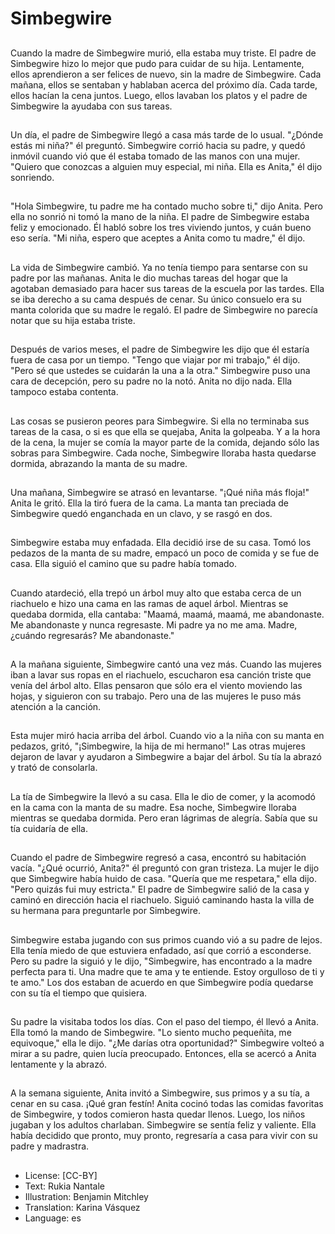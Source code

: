 # Simbegwire

##
Cuando la madre de Simbegwire murió, ella estaba muy triste. El padre de Simbegwire hizo lo mejor que pudo para cuidar de su hija. Lentamente, ellos aprendieron a ser felices de nuevo, sin la madre de Simbegwire. Cada mañana, ellos se sentaban y hablaban acerca del próximo día. Cada tarde, ellos hacían la cena juntos. Luego, ellos lavaban los platos y el padre de Simbegwire la ayudaba con sus tareas.

##
Un día, el padre de Simbegwire llegó a casa más tarde de lo usual. "¿Dónde estás mi niña?" él preguntó. Simbegwire corrió hacia su padre, y quedó inmóvil cuando vió que él estaba tomado de las manos con una mujer. "Quiero que conozcas a alguien muy especial, mi niña. Ella es Anita," él dijo sonriendo.

##
"Hola Simbegwire, tu padre me ha contado mucho sobre ti," dijo Anita. Pero ella no sonrió ni tomó la mano de la niña. El padre de Simbegwire estaba feliz y emocionado. Él habló sobre los tres viviendo juntos, y cuán bueno eso sería. "Mi niña, espero que aceptes a Anita como tu madre," él dijo.

##
La vida de Simbegwire cambió. Ya no tenía tiempo para sentarse con su padre por las mañanas. Anita le dio muchas tareas del hogar que la agotaban demasiado para hacer sus tareas de la escuela por las tardes. Ella se iba derecho a su cama después de cenar. Su único consuelo era su manta colorida que su madre le regaló. El padre de Simbegwire no parecía notar que su hija estaba triste.

##
Después de varios meses, el padre de Simbegwire les dijo que él estaría fuera de casa por un tiempo. "Tengo que viajar por mi trabajo," él dijo. "Pero sé que ustedes se cuidarán la una a la otra." Simbegwire puso una cara de decepción, pero su padre no la notó. Anita no dijo nada. Ella tampoco estaba contenta.

##
Las cosas se pusieron peores para Simbegwire. Si ella no terminaba sus tareas de la casa, o si es que ella se quejaba, Anita la golpeaba. Y a la hora de la cena, la mujer se comía la mayor parte de la comida, dejando sólo las sobras para Simbegwire. Cada noche, Simbegwire lloraba hasta quedarse dormida, abrazando la manta de su madre.

##
Una mañana, Simbegwire se atrasó en levantarse. "¡Qué niña más floja!" Anita le gritó. Ella la tiró fuera de la cama. La manta tan preciada de Simbegwire quedó enganchada en un clavo, y se rasgó en dos.

##
Simbegwire estaba muy enfadada. Ella decidió irse de su casa. Tomó los pedazos de la manta de su madre, empacó un poco de comida y se fue de casa. Ella siguió el camino que su padre había tomado.

##
Cuando atardeció, ella trepó un árbol muy alto que estaba cerca de un riachuelo e hizo una cama en las ramas de aquel árbol. Mientras se quedaba dormida, ella cantaba: "Maamá, maamá, maamá, me abandonaste. Me abandonaste y nunca regresaste. Mi padre ya no me ama. Madre, ¿cuándo regresarás? Me abandonaste."

##
A la mañana siguiente, Simbegwire cantó una vez más. Cuando las mujeres iban a lavar sus ropas en el riachuelo, escucharon esa canción triste que venía del árbol alto. Ellas pensaron que sólo era el viento moviendo las hojas, y siguieron con su trabajo. Pero una de las mujeres le puso más atención a la canción. 

##
Esta mujer miró hacia arriba del árbol. Cuando vio a la niña con su manta en pedazos, gritó, "¡Simbegwire, la hija de mi hermano!" Las otras mujeres dejaron de lavar y ayudaron a Simbegwire a bajar del árbol. Su tía la abrazó y trató de consolarla.

##
La tía de Simbegwire la llevó a su casa. Ella le dio de comer, y la acomodó en la cama con la manta de su madre. Esa noche, Simbegwire lloraba mientras se quedaba dormida. Pero eran lágrimas de alegría. Sabía que su tía cuidaría de ella. 

##
Cuando el padre de Simbegwire regresó a casa, encontró su habitación vacía. "¿Qué ocurrió, Anita?" él preguntó con gran tristeza. La mujer le dijo que Simbegwire había huido de casa. "Quería que me respetara," ella dijo. "Pero quizás fui muy estricta." El padre de Simbegwire salió de la casa y caminó en dirección hacia el riachuelo. Siguió caminando hasta la villa de su hermana para preguntarle por Simbegwire.

##
Simbegwire estaba jugando con sus primos cuando vió a su padre de lejos. Ella tenía miedo de que estuviera enfadado, así que corrió a esconderse. Pero su padre la siguió y le dijo, "Simbegwire, has encontrado a la madre perfecta para ti. Una madre que te ama y te entiende. Estoy orgulloso de ti y te amo." Los dos estaban de acuerdo en que Simbegwire podía quedarse con su tía el tiempo que quisiera.

##
Su padre la visitaba todos los días. Con el paso del tiempo, él llevó a Anita. Ella tomó la mando de Simbegwire. "Lo siento mucho pequeñita, me equivoque," ella le dijo. "¿Me darías otra oportunidad?" Simbegwire volteó a mirar a su padre, quien lucía preocupado. Entonces, ella se acercó a Anita lentamente y la abrazó.

##
A la semana siguiente, Anita invitó a Simbegwire, sus primos y a su tía, a cenar en su casa. ¡Qué gran festín! Anita cocinó todas las comidas favoritas de Simbegwire, y todos comieron hasta quedar llenos. Luego, los niños jugaban y los adultos charlaban. Simbegwire se sentía feliz y valiente. Ella había decidido que pronto, muy pronto, regresaría a casa para vivir con su padre y madrastra.

##
* License: [CC-BY]
* Text: Rukia Nantale
* Illustration: Benjamin Mitchley
* Translation: Karina Vásquez
* Language: es
